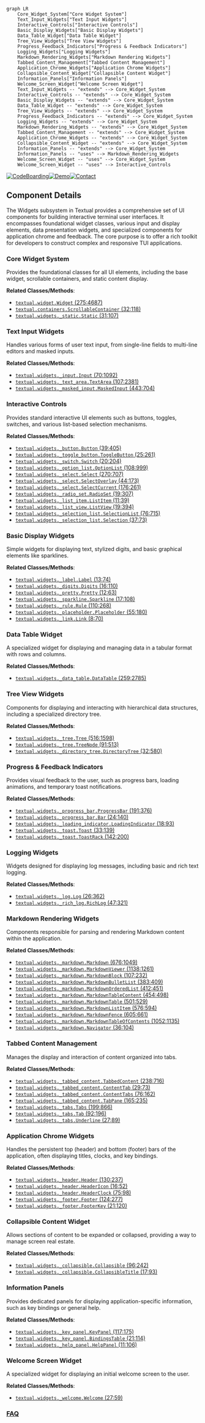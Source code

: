 ```mermaid
graph LR
    Core_Widget_System["Core Widget System"]
    Text_Input_Widgets["Text Input Widgets"]
    Interactive_Controls["Interactive Controls"]
    Basic_Display_Widgets["Basic Display Widgets"]
    Data_Table_Widget["Data Table Widget"]
    Tree_View_Widgets["Tree View Widgets"]
    Progress_Feedback_Indicators["Progress & Feedback Indicators"]
    Logging_Widgets["Logging Widgets"]
    Markdown_Rendering_Widgets["Markdown Rendering Widgets"]
    Tabbed_Content_Management["Tabbed Content Management"]
    Application_Chrome_Widgets["Application Chrome Widgets"]
    Collapsible_Content_Widget["Collapsible Content Widget"]
    Information_Panels["Information Panels"]
    Welcome_Screen_Widget["Welcome Screen Widget"]
    Text_Input_Widgets -- "extends" --> Core_Widget_System
    Interactive_Controls -- "extends" --> Core_Widget_System
    Basic_Display_Widgets -- "extends" --> Core_Widget_System
    Data_Table_Widget -- "extends" --> Core_Widget_System
    Tree_View_Widgets -- "extends" --> Core_Widget_System
    Progress_Feedback_Indicators -- "extends" --> Core_Widget_System
    Logging_Widgets -- "extends" --> Core_Widget_System
    Markdown_Rendering_Widgets -- "extends" --> Core_Widget_System
    Tabbed_Content_Management -- "extends" --> Core_Widget_System
    Application_Chrome_Widgets -- "extends" --> Core_Widget_System
    Collapsible_Content_Widget -- "extends" --> Core_Widget_System
    Information_Panels -- "extends" --> Core_Widget_System
    Information_Panels -- "uses" --> Markdown_Rendering_Widgets
    Welcome_Screen_Widget -- "uses" --> Core_Widget_System
    Welcome_Screen_Widget -- "uses" --> Interactive_Controls
```
[![CodeBoarding](https://img.shields.io/badge/Generated%20by-CodeBoarding-9cf?style=flat-square)](https://github.com/CodeBoarding/CodeBoarding)[![Demo](https://img.shields.io/badge/Try%20our-Demo-blue?style=flat-square)](https://www.codeboarding.org/demo)[![Contact](https://img.shields.io/badge/Contact%20us%20-%20contact@codeboarding.org-lightgrey?style=flat-square)](mailto:contact@codeboarding.org)

## Component Details

The Widgets subsystem in Textual provides a comprehensive set of UI components for building interactive terminal user interfaces. It encompasses foundational widget classes, various input and display elements, data presentation widgets, and specialized components for application chrome and feedback. The core purpose is to offer a rich toolkit for developers to construct complex and responsive TUI applications.

### Core Widget System
Provides the foundational classes for all UI elements, including the base widget, scrollable containers, and static content display.


**Related Classes/Methods**:

- <a href="https://github.com/Textualize/textual/blob/master/src/textual/widget.py#L275-L4687" target="_blank" rel="noopener noreferrer">`textual.widget.Widget` (275:4687)</a>
- <a href="https://github.com/Textualize/textual/blob/master/src/textual/containers.py#L32-L118" target="_blank" rel="noopener noreferrer">`textual.containers.ScrollableContainer` (32:118)</a>
- <a href="https://github.com/Textualize/textual/blob/master/src/textual/widgets/_static.py#L31-L107" target="_blank" rel="noopener noreferrer">`textual.widgets._static.Static` (31:107)</a>


### Text Input Widgets
Handles various forms of user text input, from single-line fields to multi-line editors and masked inputs.


**Related Classes/Methods**:

- <a href="https://github.com/Textualize/textual/blob/master/src/textual/widgets/_input.py#L70-L1092" target="_blank" rel="noopener noreferrer">`textual.widgets._input.Input` (70:1092)</a>
- <a href="https://github.com/Textualize/textual/blob/master/src/textual/widgets/_text_area.py#L107-L2381" target="_blank" rel="noopener noreferrer">`textual.widgets._text_area.TextArea` (107:2381)</a>
- <a href="https://github.com/Textualize/textual/blob/master/src/textual/widgets/_masked_input.py#L443-L704" target="_blank" rel="noopener noreferrer">`textual.widgets._masked_input.MaskedInput` (443:704)</a>


### Interactive Controls
Provides standard interactive UI elements such as buttons, toggles, switches, and various list-based selection mechanisms.


**Related Classes/Methods**:

- <a href="https://github.com/Textualize/textual/blob/master/src/textual/widgets/_button.py#L39-L405" target="_blank" rel="noopener noreferrer">`textual.widgets._button.Button` (39:405)</a>
- <a href="https://github.com/Textualize/textual/blob/master/src/textual/widgets/_toggle_button.py#L25-L261" target="_blank" rel="noopener noreferrer">`textual.widgets._toggle_button.ToggleButton` (25:261)</a>
- <a href="https://github.com/Textualize/textual/blob/master/src/textual/widgets/_switch.py#L20-L204" target="_blank" rel="noopener noreferrer">`textual.widgets._switch.Switch` (20:204)</a>
- <a href="https://github.com/Textualize/textual/blob/master/src/textual/widgets/_option_list.py#L108-L999" target="_blank" rel="noopener noreferrer">`textual.widgets._option_list.OptionList` (108:999)</a>
- <a href="https://github.com/Textualize/textual/blob/master/src/textual/widgets/_select.py#L270-L707" target="_blank" rel="noopener noreferrer">`textual.widgets._select.Select` (270:707)</a>
- <a href="https://github.com/Textualize/textual/blob/master/src/textual/widgets/_select.py#L44-L173" target="_blank" rel="noopener noreferrer">`textual.widgets._select.SelectOverlay` (44:173)</a>
- <a href="https://github.com/Textualize/textual/blob/master/src/textual/widgets/_select.py#L176-L261" target="_blank" rel="noopener noreferrer">`textual.widgets._select.SelectCurrent` (176:261)</a>
- <a href="https://github.com/Textualize/textual/blob/master/src/textual/widgets/_radio_set.py#L19-L307" target="_blank" rel="noopener noreferrer">`textual.widgets._radio_set.RadioSet` (19:307)</a>
- <a href="https://github.com/Textualize/textual/blob/master/src/textual/widgets/_list_item.py#L11-L39" target="_blank" rel="noopener noreferrer">`textual.widgets._list_item.ListItem` (11:39)</a>
- <a href="https://github.com/Textualize/textual/blob/master/src/textual/widgets/_list_view.py#L19-L394" target="_blank" rel="noopener noreferrer">`textual.widgets._list_view.ListView` (19:394)</a>
- <a href="https://github.com/Textualize/textual/blob/master/src/textual/widgets/_selection_list.py#L76-L715" target="_blank" rel="noopener noreferrer">`textual.widgets._selection_list.SelectionList` (76:715)</a>
- <a href="https://github.com/Textualize/textual/blob/master/src/textual/widgets/_selection_list.py#L37-L73" target="_blank" rel="noopener noreferrer">`textual.widgets._selection_list.Selection` (37:73)</a>


### Basic Display Widgets
Simple widgets for displaying text, stylized digits, and basic graphical elements like sparklines.


**Related Classes/Methods**:

- <a href="https://github.com/Textualize/textual/blob/master/src/textual/widgets/_label.py#L13-L74" target="_blank" rel="noopener noreferrer">`textual.widgets._label.Label` (13:74)</a>
- <a href="https://github.com/Textualize/textual/blob/master/src/textual/widgets/_digits.py#L16-L110" target="_blank" rel="noopener noreferrer">`textual.widgets._digits.Digits` (16:110)</a>
- <a href="https://github.com/Textualize/textual/blob/master/src/textual/widgets/_pretty.py#L12-L63" target="_blank" rel="noopener noreferrer">`textual.widgets._pretty.Pretty` (12:63)</a>
- <a href="https://github.com/Textualize/textual/blob/master/src/textual/widgets/_sparkline.py#L17-L108" target="_blank" rel="noopener noreferrer">`textual.widgets._sparkline.Sparkline` (17:108)</a>
- <a href="https://github.com/Textualize/textual/blob/master/src/textual/widgets/_rule.py#L110-L268" target="_blank" rel="noopener noreferrer">`textual.widgets._rule.Rule` (110:268)</a>
- <a href="https://github.com/Textualize/textual/blob/master/src/textual/widgets/_placeholder.py#L55-L180" target="_blank" rel="noopener noreferrer">`textual.widgets._placeholder.Placeholder` (55:180)</a>
- <a href="https://github.com/Textualize/textual/blob/master/src/textual/widgets/_link.py#L8-L70" target="_blank" rel="noopener noreferrer">`textual.widgets._link.Link` (8:70)</a>


### Data Table Widget
A specialized widget for displaying and managing data in a tabular format with rows and columns.


**Related Classes/Methods**:

- <a href="https://github.com/Textualize/textual/blob/master/src/textual/widgets/_data_table.py#L259-L2785" target="_blank" rel="noopener noreferrer">`textual.widgets._data_table.DataTable` (259:2785)</a>


### Tree View Widgets
Components for displaying and interacting with hierarchical data structures, including a specialized directory tree.


**Related Classes/Methods**:

- <a href="https://github.com/Textualize/textual/blob/master/src/textual/widgets/_tree.py#L516-L1598" target="_blank" rel="noopener noreferrer">`textual.widgets._tree.Tree` (516:1598)</a>
- <a href="https://github.com/Textualize/textual/blob/master/src/textual/widgets/_tree.py#L91-L513" target="_blank" rel="noopener noreferrer">`textual.widgets._tree.TreeNode` (91:513)</a>
- <a href="https://github.com/Textualize/textual/blob/master/src/textual/widgets/_directory_tree.py#L32-L580" target="_blank" rel="noopener noreferrer">`textual.widgets._directory_tree.DirectoryTree` (32:580)</a>


### Progress & Feedback Indicators
Provides visual feedback to the user, such as progress bars, loading animations, and temporary toast notifications.


**Related Classes/Methods**:

- <a href="https://github.com/Textualize/textual/blob/master/src/textual/widgets/_progress_bar.py#L191-L376" target="_blank" rel="noopener noreferrer">`textual.widgets._progress_bar.ProgressBar` (191:376)</a>
- <a href="https://github.com/Textualize/textual/blob/master/src/textual/widgets/_progress_bar.py#L24-L140" target="_blank" rel="noopener noreferrer">`textual.widgets._progress_bar.Bar` (24:140)</a>
- <a href="https://github.com/Textualize/textual/blob/master/src/textual/widgets/_loading_indicator.py#L18-L93" target="_blank" rel="noopener noreferrer">`textual.widgets._loading_indicator.LoadingIndicator` (18:93)</a>
- <a href="https://github.com/Textualize/textual/blob/master/src/textual/widgets/_toast.py#L33-L139" target="_blank" rel="noopener noreferrer">`textual.widgets._toast.Toast` (33:139)</a>
- <a href="https://github.com/Textualize/textual/blob/master/src/textual/widgets/_toast.py#L142-L200" target="_blank" rel="noopener noreferrer">`textual.widgets._toast.ToastRack` (142:200)</a>


### Logging Widgets
Widgets designed for displaying log messages, including basic and rich text logging.


**Related Classes/Methods**:

- <a href="https://github.com/Textualize/textual/blob/master/src/textual/widgets/_log.py#L26-L362" target="_blank" rel="noopener noreferrer">`textual.widgets._log.Log` (26:362)</a>
- <a href="https://github.com/Textualize/textual/blob/master/src/textual/widgets/_rich_log.py#L47-L321" target="_blank" rel="noopener noreferrer">`textual.widgets._rich_log.RichLog` (47:321)</a>


### Markdown Rendering Widgets
Components responsible for parsing and rendering Markdown content within the application.


**Related Classes/Methods**:

- <a href="https://github.com/Textualize/textual/blob/master/src/textual/widgets/_markdown.py#L676-L1049" target="_blank" rel="noopener noreferrer">`textual.widgets._markdown.Markdown` (676:1049)</a>
- <a href="https://github.com/Textualize/textual/blob/master/src/textual/widgets/_markdown.py#L1138-L1261" target="_blank" rel="noopener noreferrer">`textual.widgets._markdown.MarkdownViewer` (1138:1261)</a>
- <a href="https://github.com/Textualize/textual/blob/master/src/textual/widgets/_markdown.py#L107-L232" target="_blank" rel="noopener noreferrer">`textual.widgets._markdown.MarkdownBlock` (107:232)</a>
- <a href="https://github.com/Textualize/textual/blob/master/src/textual/widgets/_markdown.py#L383-L409" target="_blank" rel="noopener noreferrer">`textual.widgets._markdown.MarkdownBulletList` (383:409)</a>
- <a href="https://github.com/Textualize/textual/blob/master/src/textual/widgets/_markdown.py#L412-L451" target="_blank" rel="noopener noreferrer">`textual.widgets._markdown.MarkdownOrderedList` (412:451)</a>
- <a href="https://github.com/Textualize/textual/blob/master/src/textual/widgets/_markdown.py#L454-L498" target="_blank" rel="noopener noreferrer">`textual.widgets._markdown.MarkdownTableContent` (454:498)</a>
- <a href="https://github.com/Textualize/textual/blob/master/src/textual/widgets/_markdown.py#L501-L529" target="_blank" rel="noopener noreferrer">`textual.widgets._markdown.MarkdownTable` (501:529)</a>
- <a href="https://github.com/Textualize/textual/blob/master/src/textual/widgets/_markdown.py#L576-L594" target="_blank" rel="noopener noreferrer">`textual.widgets._markdown.MarkdownListItem` (576:594)</a>
- <a href="https://github.com/Textualize/textual/blob/master/src/textual/widgets/_markdown.py#L605-L661" target="_blank" rel="noopener noreferrer">`textual.widgets._markdown.MarkdownFence` (605:661)</a>
- <a href="https://github.com/Textualize/textual/blob/master/src/textual/widgets/_markdown.py#L1052-L1135" target="_blank" rel="noopener noreferrer">`textual.widgets._markdown.MarkdownTableOfContents` (1052:1135)</a>
- <a href="https://github.com/Textualize/textual/blob/master/src/textual/widgets/_markdown.py#L36-L104" target="_blank" rel="noopener noreferrer">`textual.widgets._markdown.Navigator` (36:104)</a>


### Tabbed Content Management
Manages the display and interaction of content organized into tabs.


**Related Classes/Methods**:

- <a href="https://github.com/Textualize/textual/blob/master/src/textual/widgets/_tabbed_content.py#L238-L716" target="_blank" rel="noopener noreferrer">`textual.widgets._tabbed_content.TabbedContent` (238:716)</a>
- <a href="https://github.com/Textualize/textual/blob/master/src/textual/widgets/_tabbed_content.py#L29-L73" target="_blank" rel="noopener noreferrer">`textual.widgets._tabbed_content.ContentTab` (29:73)</a>
- <a href="https://github.com/Textualize/textual/blob/master/src/textual/widgets/_tabbed_content.py#L76-L162" target="_blank" rel="noopener noreferrer">`textual.widgets._tabbed_content.ContentTabs` (76:162)</a>
- <a href="https://github.com/Textualize/textual/blob/master/src/textual/widgets/_tabbed_content.py#L165-L235" target="_blank" rel="noopener noreferrer">`textual.widgets._tabbed_content.TabPane` (165:235)</a>
- <a href="https://github.com/Textualize/textual/blob/master/src/textual/widgets/_tabs.py#L199-L866" target="_blank" rel="noopener noreferrer">`textual.widgets._tabs.Tabs` (199:866)</a>
- <a href="https://github.com/Textualize/textual/blob/master/src/textual/widgets/_tabs.py#L92-L196" target="_blank" rel="noopener noreferrer">`textual.widgets._tabs.Tab` (92:196)</a>
- <a href="https://github.com/Textualize/textual/blob/master/src/textual/widgets/_tabs.py#L27-L89" target="_blank" rel="noopener noreferrer">`textual.widgets._tabs.Underline` (27:89)</a>


### Application Chrome Widgets
Handles the persistent top (header) and bottom (footer) bars of the application, often displaying titles, clocks, and key bindings.


**Related Classes/Methods**:

- <a href="https://github.com/Textualize/textual/blob/master/src/textual/widgets/_header.py#L130-L237" target="_blank" rel="noopener noreferrer">`textual.widgets._header.Header` (130:237)</a>
- <a href="https://github.com/Textualize/textual/blob/master/src/textual/widgets/_header.py#L16-L52" target="_blank" rel="noopener noreferrer">`textual.widgets._header.HeaderIcon` (16:52)</a>
- <a href="https://github.com/Textualize/textual/blob/master/src/textual/widgets/_header.py#L75-L98" target="_blank" rel="noopener noreferrer">`textual.widgets._header.HeaderClock` (75:98)</a>
- <a href="https://github.com/Textualize/textual/blob/master/src/textual/widgets/_footer.py#L124-L277" target="_blank" rel="noopener noreferrer">`textual.widgets._footer.Footer` (124:277)</a>
- <a href="https://github.com/Textualize/textual/blob/master/src/textual/widgets/_footer.py#L21-L120" target="_blank" rel="noopener noreferrer">`textual.widgets._footer.FooterKey` (21:120)</a>


### Collapsible Content Widget
Allows sections of content to be expanded or collapsed, providing a way to manage screen real estate.


**Related Classes/Methods**:

- <a href="https://github.com/Textualize/textual/blob/master/src/textual/widgets/_collapsible.py#L96-L242" target="_blank" rel="noopener noreferrer">`textual.widgets._collapsible.Collapsible` (96:242)</a>
- <a href="https://github.com/Textualize/textual/blob/master/src/textual/widgets/_collapsible.py#L17-L93" target="_blank" rel="noopener noreferrer">`textual.widgets._collapsible.CollapsibleTitle` (17:93)</a>


### Information Panels
Provides dedicated panels for displaying application-specific information, such as key bindings or general help.


**Related Classes/Methods**:

- <a href="https://github.com/Textualize/textual/blob/master/src/textual/widgets/_key_panel.py#L117-L175" target="_blank" rel="noopener noreferrer">`textual.widgets._key_panel.KeyPanel` (117:175)</a>
- <a href="https://github.com/Textualize/textual/blob/master/src/textual/widgets/_key_panel.py#L21-L114" target="_blank" rel="noopener noreferrer">`textual.widgets._key_panel.BindingsTable` (21:114)</a>
- <a href="https://github.com/Textualize/textual/blob/master/src/textual/widgets/_help_panel.py#L11-L106" target="_blank" rel="noopener noreferrer">`textual.widgets._help_panel.HelpPanel` (11:106)</a>


### Welcome Screen Widget
A specialized widget for displaying an initial welcome screen to the user.


**Related Classes/Methods**:

- <a href="https://github.com/Textualize/textual/blob/master/src/textual/widgets/_welcome.py#L27-L59" target="_blank" rel="noopener noreferrer">`textual.widgets._welcome.Welcome` (27:59)</a>




### [FAQ](https://github.com/CodeBoarding/GeneratedOnBoardings/tree/main?tab=readme-ov-file#faq)
